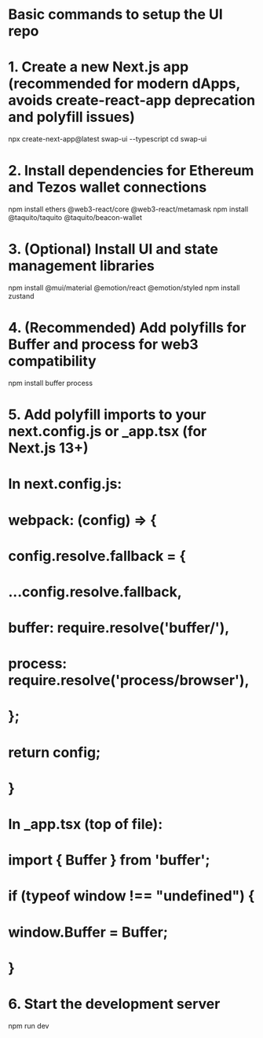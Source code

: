 # Basic commands to setup the UI repo

# 1. Create a new Next.js app (recommended for modern dApps, avoids create-react-app deprecation and polyfill issues)
npx create-next-app@latest swap-ui --typescript
cd swap-ui

# 2. Install dependencies for Ethereum and Tezos wallet connections
npm install ethers @web3-react/core @web3-react/metamask
npm install @taquito/taquito @taquito/beacon-wallet

# 3. (Optional) Install UI and state management libraries
npm install @mui/material @emotion/react @emotion/styled
npm install zustand

# 4. (Recommended) Add polyfills for Buffer and process for web3 compatibility
npm install buffer process

# 5. Add polyfill imports to your next.config.js or _app.tsx (for Next.js 13+)
# In next.config.js:
# webpack: (config) => {
#   config.resolve.fallback = {
#     ...config.resolve.fallback,
#     buffer: require.resolve('buffer/'),
#     process: require.resolve('process/browser'),
#   };
#   return config;
# }

# In _app.tsx (top of file):
# import { Buffer } from 'buffer';
# if (typeof window !== "undefined") {
#   window.Buffer = Buffer;
# }

# 6. Start the development server
npm run dev